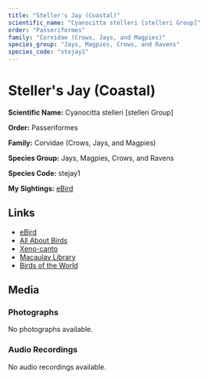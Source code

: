 ```yaml
---
title: "Steller's Jay (Coastal)"
scientific_name: "Cyanocitta stelleri [stelleri Group]"
order: "Passeriformes"
family: "Corvidae (Crows, Jays, and Magpies)"
species_group: "Jays, Magpies, Crows, and Ravens"
species_code: "stejay1"
---
```


# Steller's Jay (Coastal)

**Scientific Name:** Cyanocitta stelleri [stelleri Group]

**Order:** Passeriformes

**Family:** Corvidae (Crows, Jays, and Magpies)

**Species Group:** Jays, Magpies, Crows, and Ravens

**Species Code:** stejay1

**My Sightings:** [eBird](https://ebird.org/lifelist?r=world&time=life&spp=stejay1)

## Links
* [eBird](https://ebird.org/species/stejay1) 
* [All About Birds](https://www.allaboutbirds.org/guide/stejay1) 
* [Xeno-canto](https://www.xeno-canto.org/species/stejay1) 
* [Macaulay Library](https://search.macaulaylibrary.org/catalog?taxonCode=stejay1&sort=rating_rank_desc)
* [Birds of the World](https://birdsoftheworld.org/bow/species/stejay1)

## Media
### Photographs
No photographs available.

### Audio Recordings
No audio recordings available.
